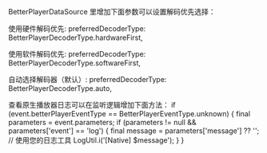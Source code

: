 BetterPlayerDataSource 里增加下面参数可以设置解码优先选择：

使用硬件解码优先:
preferredDecoderType: BetterPlayerDecoderType.hardwareFirst,

使用软件解码优先:
preferredDecoderType: BetterPlayerDecoderType.softwareFirst,

自动选择解码器（默认）:
preferredDecoderType: BetterPlayerDecoderType.auto,


查看原生播放器日志可以在监听逻辑增加下面方法：
if (event.betterPlayerEventType == BetterPlayerEventType.unknown) {
  final parameters = event.parameters;
  if (parameters != null && parameters['event'] == 'log') {
    final message = parameters['message'] ?? '';
    // 使用您的日志工具
    LogUtil.i('[Native] $message');
  }
}
